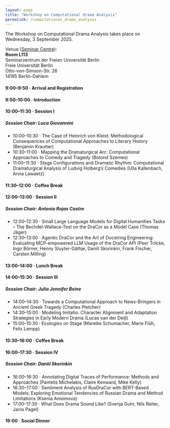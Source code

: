 ```yaml
---
layout: page
title: "Workshop on Computational Drama Analysis"
permalink: /computational_drama_analysis
---
```


The Workshop on Computational Drama Analysis takes place on Wednesday, 3 September 2025.

Venue ([Seminar Centre](venue)):\
**Room L113**\
Seminarzentrum der Freien Universität Berlin\
Freie Universität Berlin\
Otto-von-Simson-Str. 26\
14195 Berlin-Dahlem

#### 9:00–9:50 · Arrival and Registration

#### 9:50–10:00 · Introduction

#### 10:00–11:30 · Session I
##### Session Chair: Luca Giovannini
- 10:00–10:30 · The Case of Heinrich von Kleist: Methodological Consequences of Computational Approaches to Literary History (Benjamin Krautter)
- 10:30–11:00 · Mapping the Dramaturgical Arc: Computational Approaches to Comedy and Tragedy (Botond Szemes)
- 11:00–11:30 · Stage Configurations and Dramatic Rhythm: Computational Dramaturgical Analysis of Ludvig Holberg’s Comedies (Ulla Kallenbach, Anna Lawaetz)

#### 11:30–12:00 · Coffee Break

#### 12:00–13:00 · Session II
##### Session Chair: Antonio Rojas Castro
- 12:00–12:30 · Small Large Language Models for Digital Humanities Tasks – The Bechdel-Wallace-Test on the DraCor as a Model Case (Thomas Jäger)
- 12:30–13:00 · Agentic DraCor and the Art of Docstring Engineering: Evaluating MCP-empowered LLM Usage of the DraCor API (Peer Trilcke, Ingo Börner, Henny Sluyter-Gäthje, Daniil Skorinkin, Frank Fischer, Carsten Milling)

#### 13:00–14:00 · Lunch Break

#### 14:00–15:30 · Session III
##### Session Chair: Julia Jennifer Beine
- 14:00–14:30 · Towards a Computational Approach to News-Bringers in Ancient Greek Tragedy (Charles Pletcher)
- 14:30–15:00 · Modeling Imitatio. Character Alignment and Adaptation Strategies in Early Modern Drama (Lucas van der Deijl)
- 15:00–15:30 · Ecologies on Stage (Mareike Schumacher, Marie Flüh, Felix Lempp)

#### 15:30–16:00 · Coffee Break

#### 16:00–17:30 · Session IV
##### Session Chair: Daniil Skorinkin
- 16:00–16:30 · Annotating Digital Traces of Performance: Methods and Approaches (Pantelis Michelakis, Claire Kenward, Mike Kelly)
- 16:30–17:00 · Sentiment Analysis of RusDraCor with BERT-Based Models: Exploring Emotional Tendencies of Russian Drama and Method Limitations (Ksenia Anisimova)
- 17:00–17:30 · What Does Drama Sound Like? (Svenja Guhr, Nils Reiter, Janis Pagel)

#### 19:00 · Social Dinner
